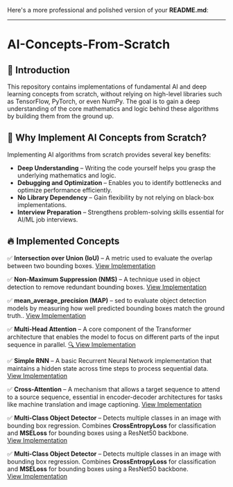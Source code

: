 Here's a more professional and polished version of your **README.md**:  

---

# **AI-Concepts-From-Scratch**  

## 🚀 Introduction  
This repository contains implementations of fundamental AI and deep learning concepts from scratch, without relying on high-level libraries such as TensorFlow, PyTorch, or even NumPy. The goal is to gain a deep understanding of the core mathematics and logic behind these algorithms by building them from the ground up.  

## 📌 Why Implement AI Concepts from Scratch?  
Implementing AI algorithms from scratch provides several key benefits:  

- **Deep Understanding** – Writing the code yourself helps you grasp the underlying mathematics and logic.  
- **Debugging and Optimization** – Enables you to identify bottlenecks and optimize performance efficiently.  
- **No Library Dependency** – Gain flexibility by not relying on black-box implementations.  
- **Interview Preparation** – Strengthens problem-solving skills essential for AI/ML job interviews.  

## 🔥 Implemented Concepts  
✅ **Intersection over Union (IoU)** – A metric used to evaluate the overlap between two bounding boxes. [View Implementation](https://github.com/mohamed-ehab415/IOU_from_scarth/blob/main/IOU%20from%20scratsh.py)  

✅ **Non-Maximum Suppression (NMS)** – A technique used in object detection to remove redundant bounding boxes. [View Implementation](https://github.com/mohamed-ehab415/IOU_from_scarth/blob/main/Non%20Max%20Suppression.py)  



✅ **mean_average_precision (MAP)** – sed to evaluate object detection models by measuring how well predicted bounding boxes match the ground truth.. [View Implementation](https://github.com/mohamed-ehab415/AI-Concepts-From-Scratch/blob/main/Mean%20Average%20Precision.py)  

✅ **Multi-Head Attention** – A core component of the Transformer architecture that enables the model to focus on different parts of the input sequence in parallel. [🔍 View Implementation](https://github.com/mohamed-ehab415/AI-Concepts-From-Scratch/blob/main/multi-head-att.py)

✅ **Simple RNN** – A basic Recurrent Neural Network implementation that maintains a hidden state across time steps to process sequential data.  
[View Implementation](https://github.com/mohamed-ehab415/AI-Concepts-From-Scratch/blob/main/Simple_RNN_Pyton.py)

✅ **Cross-Attention** – A mechanism that allows a target sequence to attend to a source sequence, essential in encoder-decoder architectures for tasks like machine translation and image captioning. [View Implementation](https://github.com/mohamed-ehab415/AI-Concepts-From-Scratch/blob/main/cross_attention.py)

✅ **Multi-Class Object Detector** – Detects multiple classes in an image with bounding box regression. Combines **CrossEntropyLoss** for classification and **MSELoss** for bounding boxes using a ResNet50 backbone.  
[View Implementation]([https://github.com/mohamed-ehab415/AI-Concepts-From-Scratch/blob/main/MultiClassDetector.py](https://github.com/mohamed-ehab415/AI-Concepts-From-Scratch/blob/main/mycode_simple_detector.py))  


✅ **Multi-Class Object Detector** – Detects multiple classes in an image with bounding box regression. Combines **CrossEntropyLoss** for classification and **MSELoss** for bounding boxes using a ResNet50 backbone.  
[View Implementation](https://github.com/mohamed-ehab415/AI-Concepts-From-Scratch/blob/main/MultiClassDetector.py)  
```

